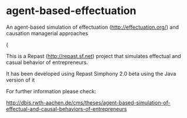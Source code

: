 # agent-based-effectuation

An agent-based simulation of effectuation (http://effectuation.org/) and causation managerial approaches

(

This is a Repast (http://repast.sf.net) project that simulates effectual and casual behavior of entrepreneurs. 

It has been developed using Repast Simphony 2.0 beta using the Java version of it

For further information please check:

http://dbis.rwth-aachen.de/cms/theses/agent-based-simulation-of-effectual-and-causal-behaviors-of-entrepreneurs

